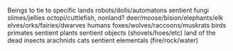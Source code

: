 Beings to tie to specific lands
	robots/dolls/automatons
	sentient fungi
	slimes/jellies
	octopi/cuttlefish, nonland?
	deer/moose/bision/elephants/elk
	elves/orks/fairies/dwarves
	humans
	foxes/wolves/raccoons/muskrats
	birds
	primates
	sentient plants
	sentient objects (shovels/hoes/etc)
	land of the dead
	insects
	arachnids
	cats
	sentient elementals (fire/rock/water)
